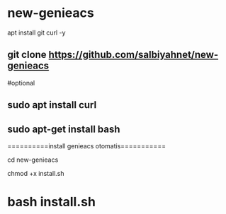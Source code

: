 # new-genieacs
apt install git curl -y

git clone https://github.com/salbiyahnet/new-genieacs
---------------------
#optional

sudo apt install curl
---------------------
sudo apt-get install bash
---------------------
==========install genieacs otomatis===========

cd new-genieacs

chmod +x install.sh

# bash install.sh

